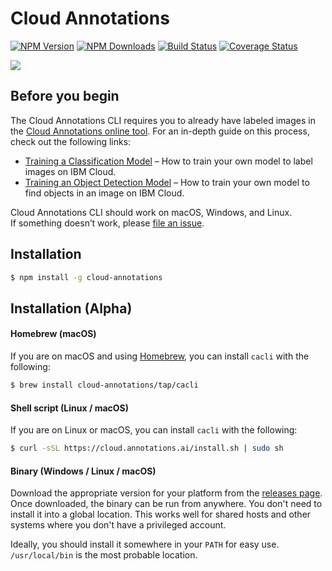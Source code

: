 # Cloud Annotations
[![NPM Version](https://img.shields.io/npm/v/cloud-annotations.svg)](https://npmjs.org/package/cloud-annotations)
[![NPM Downloads](https://img.shields.io/npm/dm/cloud-annotations.svg)](https://npmjs.org/package/cloud-annotations)
[![Build Status](https://img.shields.io/travis/cloud-annotations/training/master.svg)](https://travis-ci.org/cloud-annotations/training)
[![Coverage Status](https://img.shields.io/coveralls/cloud-annotations/training/master.svg)](https://coveralls.io/github/cloud-annotations/training?branch=master)

![](https://github.com/cloud-annotations/training/raw/master/docs/_object_detection/assets/main.png)

## Before you begin

The Cloud Annotations CLI requires you to already have labeled images in the [Cloud Annotations online tool](https://cloud.annotations.ai/). For an in-depth guide on this process, check out the following links:

- [Training a Classification Model](https://cloud-annotations.github.io/training/classification/cli/) – How to train your own model to label images on IBM Cloud.
- [Training an Object Detection Model](https://cloud-annotations.github.io/training/object-detection/cli/) – How to train your own model to find objects in an image on IBM Cloud.

Cloud Annotations CLI should work on macOS, Windows, and Linux.<br>
If something doesn’t work, please [file an issue](https://github.com/cloud-annotations/training/issues/new).

## Installation

```bash
$ npm install -g cloud-annotations
```

## Installation (Alpha)
#### Homebrew (macOS)
If you are on macOS and using [Homebrew](https://brew.sh/), you can install `cacli` with the following:
```bash
$ brew install cloud-annotations/tap/cacli
```

#### Shell script (Linux / macOS)
If you are on Linux or macOS, you can install `cacli` with the following:
```bash
$ curl -sSL https://cloud.annotations.ai/install.sh | sudo sh
```

#### Binary (Windows / Linux / macOS)
Download the appropriate version for your platform from the [releases page](https://github.com/cloud-annotations/training/releases). Once downloaded, the binary can be run from anywhere. You don't need to install it into a global location. This works well for shared hosts and other systems where you don't have a privileged account.

Ideally, you should install it somewhere in your `PATH` for easy use. `/usr/local/bin` is the most probable location.
